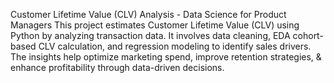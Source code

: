 Customer Lifetime Value (CLV) Analysis - Data Science for Product Managers
This project estimates Customer Lifetime Value (CLV) using Python by analyzing transaction data. It involves data cleaning, EDA cohort-based CLV calculation, and regression modeling to identify sales drivers. The insights help optimize marketing spend, improve retention strategies, &amp; enhance profitability through data-driven decisions. 
